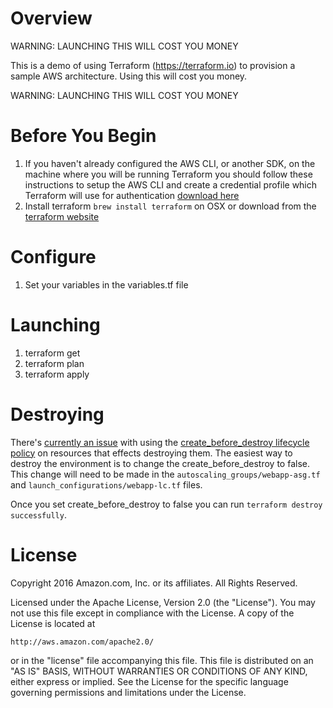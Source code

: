 # Overview
WARNING:  LAUNCHING THIS WILL COST YOU MONEY

This is a demo of using Terraform (https://terraform.io) to provision a sample AWS architecture.  Using this will cost you money.

WARNING:  LAUNCHING THIS WILL COST YOU MONEY

# Before You Begin
1. If you haven't already configured the AWS CLI, or another SDK, on the machine where you will be running Terraform you should follow these instructions to setup the AWS CLI and create a credential profile which Terraform will use for authentication [download here](http://docs.aws.amazon.com/cli/latest/userguide/cli-chap-getting-started.html) 
2. Install terraform ```brew install terraform``` on OSX or download from the [terraform website](https://www.terraform.io/downloads.html)

# Configure
1. Set your variables in the variables.tf file

# Launching
1. terraform get
2. terraform plan
3. terraform apply

# Destroying
There's [currently an issue](https://github.com/hashicorp/terraform/issues/2493) with using the [create_before_destroy lifecycle policy](https://www.terraform.io/docs/configuration/resources.html#lifecycle) on resources that effects destroying them.  The easiest way to destroy the environment is to change the create_before_destroy to false.  This change will need to be made in the `autoscaling_groups/webapp-asg.tf` and `launch_configurations/webapp-lc.tf` files.

Once you set create_before_destroy to false you can run `terraform destroy successfully`.

# License
Copyright 2016 Amazon.com, Inc. or its affiliates. All Rights Reserved.

Licensed under the Apache License, Version 2.0 (the "License"). You may not use this file except in compliance with the License. A copy of the License is located at

    http://aws.amazon.com/apache2.0/

or in the "license" file accompanying this file. This file is distributed on an "AS IS" BASIS, WITHOUT WARRANTIES OR CONDITIONS OF ANY KIND, either express or implied. See the License for the specific language governing permissions and limitations under the License.
